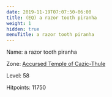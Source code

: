 ```yaml
---
date: 2019-11-19T07:07:50-06:00
title: (EQ) a razor tooth piranha
weight: 1
hidden: true
menuTitle: a razor tooth piranha
---
```


Name: a razor tooth piranha


Zone: [Accursed Temple of Cazic-Thule](/en/eq/exploration/accursed_temple_of_cazicthule)

Level: 58

Hitpoints: 11750
